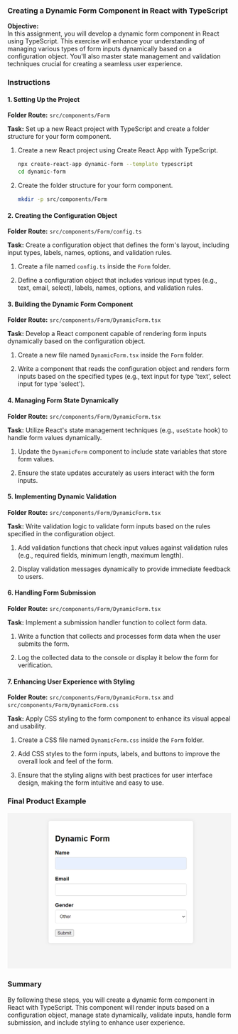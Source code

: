 ### Creating a Dynamic Form Component in React with TypeScript

**Objective:**  
In this assignment, you will develop a dynamic form component in React using TypeScript. This exercise will enhance your understanding of managing various types of form inputs dynamically based on a configuration object. You'll also master state management and validation techniques crucial for creating a seamless user experience.

### Instructions

#### 1. Setting Up the Project

**Folder Route:** `src/components/Form`

**Task:** Set up a new React project with TypeScript and create a folder structure for your form component.

1. Create a new React project using Create React App with TypeScript.

   ```bash
   npx create-react-app dynamic-form --template typescript
   cd dynamic-form
   ```

2. Create the folder structure for your form component.
   ```bash
   mkdir -p src/components/Form
   ```

#### 2. Creating the Configuration Object

**Folder Route:** `src/components/Form/config.ts`

**Task:** Create a configuration object that defines the form's layout, including input types, labels, names, options, and validation rules.

1. Create a file named `config.ts` inside the `Form` folder.

2. Define a configuration object that includes various input types (e.g., text, email, select), labels, names, options, and validation rules.

#### 3. Building the Dynamic Form Component

**Folder Route:** `src/components/Form/DynamicForm.tsx`

**Task:** Develop a React component capable of rendering form inputs dynamically based on the configuration object.

1. Create a new file named `DynamicForm.tsx` inside the `Form` folder.

2. Write a component that reads the configuration object and renders form inputs based on the specified types (e.g., text input for type 'text', select input for type 'select').

#### 4. Managing Form State Dynamically

**Folder Route:** `src/components/Form/DynamicForm.tsx`

**Task:** Utilize React's state management techniques (e.g., `useState` hook) to handle form values dynamically.

1. Update the `DynamicForm` component to include state variables that store form values.

2. Ensure the state updates accurately as users interact with the form inputs.

#### 5. Implementing Dynamic Validation

**Folder Route:** `src/components/Form/DynamicForm.tsx`

**Task:** Write validation logic to validate form inputs based on the rules specified in the configuration object.

1. Add validation functions that check input values against validation rules (e.g., required fields, minimum length, maximum length).

2. Display validation messages dynamically to provide immediate feedback to users.

#### 6. Handling Form Submission

**Folder Route:** `src/components/Form/DynamicForm.tsx`

**Task:** Implement a submission handler function to collect form data.

1. Write a function that collects and processes form data when the user submits the form.

2. Log the collected data to the console or display it below the form for verification.

#### 7. Enhancing User Experience with Styling

**Folder Route:** `src/components/Form/DynamicForm.tsx` and `src/components/Form/DynamicForm.css`

**Task:** Apply CSS styling to the form component to enhance its visual appeal and usability.

1. Create a CSS file named `DynamicForm.css` inside the `Form` folder.

2. Add CSS styles to the form inputs, labels, and buttons to improve the overall look and feel of the form.

3. Ensure that the styling aligns with best practices for user interface design, making the form intuitive and easy to use.

### Final Product Example

![Dom Image](../images/Dynamic%20form%20example.png)

### Summary

By following these steps, you will create a dynamic form component in React with TypeScript. This component will render inputs based on a configuration object, manage state dynamically, validate inputs, handle form submission, and include styling to enhance user experience.
